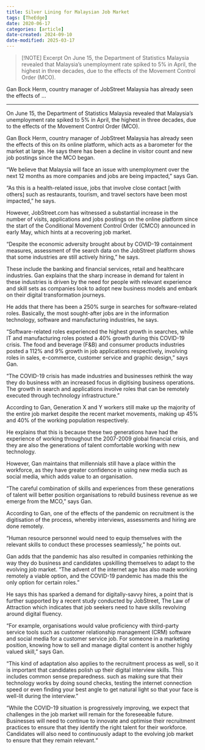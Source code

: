 ```yaml
---
title: Silver Lining for Malaysian Job Market
tags: [TheEdge]
date: 2020-06-17
categories: [article]
date-created: 2024-09-10
date-modified: 2025-03-17
---
```


> [!NOTE] Excerpt
> On June 15, the Department of Statistics Malaysia revealed that Malaysia’s unemployment rate spiked to 5% in April, the highest in three decades, due to the effects of the Movement Control Order (MCO).

Gan Bock Herm, country manager of JobStreet Malaysia has already seen the effects of …

---

On June 15, the Department of Statistics Malaysia revealed that Malaysia’s unemployment rate spiked to 5% in April, the highest in three decades, due to the effects of the Movement Control Order (MCO).

Gan Bock Herm, country manager of JobStreet Malaysia has already seen the effects of this on its online platform, which acts as a barometer for the market at large. He says there has been a decline in visitor count and new job postings since the MCO began.

“We believe that Malaysia will face an issue with unemployment over the next 12 months as more companies and jobs are being impacted,” says Gan.

“As this is a health-related issue, jobs that involve close contact \[with others\] such as restaurants, tourism, and travel sectors have been most impacted,” he says.

However, JobStreet.com has witnessed a substantial increase in the number of visits, applications and jobs postings on the online platform since the start of the Conditional Movement Control Order (CMCO) announced in early May, which hints at a recovering job market.

“Despite the economic adversity brought about by COVID-19 containment measures, assessment of the search data on the JobStreet platform shows that some industries are still actively hiring,” he says.

These include the banking and financial services, retail and healthcare industries. Gan explains that the sharp increase in demand for talent in these industries is driven by the need for people with relevant experience and skill sets as companies look to adopt new business models and embark on their digital transformation journeys.

He adds that there has been a 250% surge in searches for software-related roles. Basically, the most sought-after jobs are in the information technology, software and manufacturing industries, he says.

“Software-related roles experienced the highest growth in searches, while IT and manufacturing roles posted a 40% growth during this COVID-19 crisis. The food and beverage (F&B) and consumer products industries posted a 112% and 9% growth in job applications respectively, involving roles in sales, e-commerce, customer service and graphic design,” says Gan.

“The COVID-19 crisis has made industries and businesses rethink the way they do business with an increased focus in digitising business operations. The growth in search and applications involve roles that can be remotely executed through technology infrastructure.”

According to Gan, Generation X and Y workers still make up the majority of the entire job market despite the recent market movements, making up 45% and 40% of the working population respectively.

He explains that this is because these two generations have had the experience of working throughout the 2007-2009 global financial crisis, and they are also the generations of talent comfortable working with new technology.

However, Gan maintains that millennials still have a place within the workforce, as they have greater confidence in using new media such as social media, which adds value to an organisation.

“The careful combination of skills and experiences from these generations of talent will better position organisations to rebuild business revenue as we emerge from the MCO,” says Gan.

According to Gan, one of the effects of the pandemic on recruitment is the digitisation of the process, whereby interviews, assessments and hiring are done remotely.

“Human resource personnel would need to equip themselves with the relevant skills to conduct these processes seamlessly,” he points out.

Gan adds that the pandemic has also resulted in companies rethinking the way they do business and candidates upskilling themselves to adapt to the evolving job market. “The advent of the internet age has also made working remotely a viable option, and the COVID-19 pandemic has made this the only option for certain roles.”

He says this has sparked a demand for digitally-savvy hires, a point that is further supported by a recent study conducted by JobStreet, The Law of Attraction which indicates that job seekers need to have skills revolving around digital fluency.

“For example, organisations would value proficiency with third-party service tools such as customer relationship management (CRM) software and social media for a customer service job. For someone in a marketing position, knowing how to sell and manage digital content is another highly valued skill,” says Gan.

“This kind of adaptation also applies to the recruitment process as well, so it is important that candidates polish up their digital interview skills. This includes common sense preparedness. such as making sure that their technology works by doing sound checks, testing the internet connection speed or even finding your best angle to get natural light so that your face is well-lit during the interview.”

“While the COVID-19 situation is progressively improving, we expect that challenges in the job market will remain for the foreseeable future. Businesses will need to continue to innovate and optimise their recruitment practices to ensure that they identify the right talent for their workforce. Candidates will also need to continuously adapt to the evolving job market to ensure that they remain relevant.“
